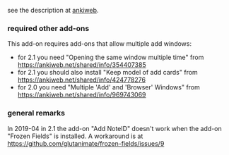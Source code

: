 see the description at [ankiweb](https://ankiweb.net/shared/info/759018284).

### required other add-ons

This add-on requires add-ons that allow multiple add windows:
 
- for 2.1 you need "Opening the same window multiple time" from 
  https://ankiweb.net/shared/info/354407385
- for 2.1 you should also install "Keep model of add cards" from
  https://ankiweb.net/shared/info/424778276
- for 2.0 you  need "Multiple 'Add' and 'Browser' Windows" from
  https://ankiweb.net/shared/info/969743069  


### general remarks
In 2019-04 in 2.1 the add-on "Add NoteID" doesn't work when the 
add-on "Frozen Fields" is installed. A workaround is at 
https://github.com/glutanimate/frozen-fields/issues/9


